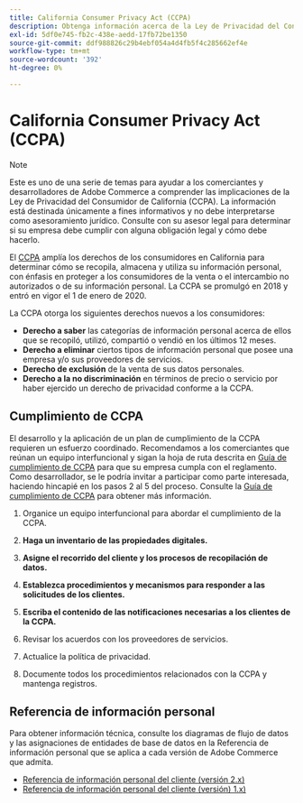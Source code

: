 ```yaml
---
title: California Consumer Privacy Act (CCPA)
description: Obtenga información acerca de la Ley de Privacidad del Consumidor de California (CCPA), que expande los derechos de los consumidores en California para determinar cómo se recopila, almacena y utiliza su información personal.
exl-id: 5df0e745-fb2c-438e-aedd-17fb72be1350
source-git-commit: ddf988826c29b4ebf054a4d4fb5f4c285662ef4e
workflow-type: tm+mt
source-wordcount: '392'
ht-degree: 0%

---
```


# California Consumer Privacy Act (CCPA)

>[!NOTE]
>
>Este es uno de una serie de temas para ayudar a los comerciantes y desarrolladores de Adobe Commerce a comprender las implicaciones de la Ley de Privacidad del Consumidor de California (CCPA). La información está destinada únicamente a fines informativos y no debe interpretarse como asesoramiento jurídico. Consulte con su asesor legal para determinar si su empresa debe cumplir con alguna obligación legal y cómo debe hacerlo.

El [CCPA](https://oag.ca.gov/privacy/ccpa) amplía los derechos de los consumidores en California para determinar cómo se recopila, almacena y utiliza su información personal, con énfasis en proteger a los consumidores de la venta o el intercambio no autorizados o de su información personal. La CCPA se promulgó en 2018 y entró en vigor el 1 de enero de 2020.

La CCPA otorga los siguientes derechos nuevos a los consumidores:

- **Derecho a saber** las categorías de información personal acerca de ellos que se recopiló, utilizó, compartió o vendió en los últimos 12 meses.
- **Derecho a eliminar** ciertos tipos de información personal que posee una empresa y/o sus proveedores de servicios.
- **Derecho de exclusión** de la venta de sus datos personales.
- **Derecho a la no discriminación** en términos de precio o servicio por haber ejercido un derecho de privacidad conforme a la CCPA.

## Cumplimiento de CCPA

El desarrollo y la aplicación de un plan de cumplimiento de la CCPA requieren un esfuerzo coordinado. Recomendamos a los comerciantes que reúnan un equipo interfuncional y sigan la hoja de ruta descrita en [Guía de cumplimiento de CCPA](https://experienceleague.adobe.com/docs/commerce-admin/start/compliance/privacy/compliance-ccpa.html) para que su empresa cumpla con el reglamento. Como desarrollador, se le podría invitar a participar como parte interesada, haciendo hincapié en los pasos 2 al 5 del proceso. Consulte la [Guía de cumplimiento de CCPA](https://experienceleague.adobe.com/docs/commerce-admin/start/compliance/privacy/compliance-ccpa.html) para obtener más información.

1. Organice un equipo interfuncional para abordar el cumplimiento de la CCPA.

1. **Haga un inventario de las propiedades digitales.**

1. **Asigne el recorrido del cliente y los procesos de recopilación de datos.**

1. **Establezca procedimientos y mecanismos para responder a las solicitudes de los clientes.**

1. **Escriba el contenido de las notificaciones necesarias a los clientes de la CCPA.**

1. Revisar los acuerdos con los proveedores de servicios.

1. Actualice la política de privacidad.

1. Documente todos los procedimientos relacionados con la CCPA y mantenga registros.

## Referencia de información personal

Para obtener información técnica, consulte los diagramas de flujo de datos y las asignaciones de entidades de base de datos en la Referencia de información personal que se aplica a cada versión de Adobe Commerce que admita.

- [Referencia de información personal del cliente (versión 2.x)](data-m2.md)
- [Referencia de información personal del cliente (versión) 1.x)](data-m1.md)
